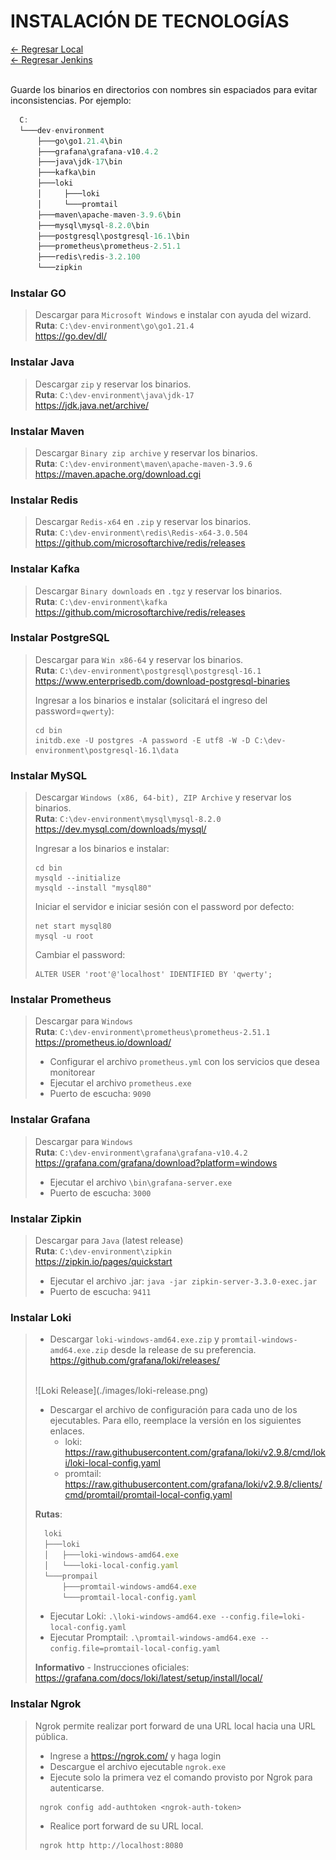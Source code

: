 # INSTALACIÓN DE TECNOLOGÍAS

[← Regresar Local](./../../../devops/local/README.md) <br>
[← Regresar Jenkins](./../../../devops/jenkins/README.md)

<br>Guarde los binarios en directorios con nombres sin espaciados para evitar inconsistencias. Por ejemplo:
```javascript
  C:
  └───dev-environment
      ├───go\go1.21.4\bin
      ├───grafana\grafana-v10.4.2
      ├───java\jdk-17\bin
      ├───kafka\bin
      ├───loki
      │     ├───loki
      │     └───promtail
      ├───maven\apache-maven-3.9.6\bin
      ├───mysql\mysql-8.2.0\bin
      ├───postgresql\postgresql-16.1\bin
      ├───prometheus\prometheus-2.51.1
      ├───redis\redis-3.2.100
      └───zipkin
```

### Instalar GO
> Descargar para `Microsoft Windows` e instalar con ayuda del wizard.
> <br>**Ruta**: `C:\dev-environment\go\go1.21.4`
> <br>https://go.dev/dl/

### Instalar Java
> Descargar `zip` y reservar los binarios.
> <br>**Ruta**: `C:\dev-environment\java\jdk-17`
> <br>https://jdk.java.net/archive/

### Instalar Maven
> Descargar `Binary zip archive` y reservar los binarios.
> <br>**Ruta**: `C:\dev-environment\maven\apache-maven-3.9.6`
> <br>https://maven.apache.org/download.cgi

### Instalar Redis
> Descargar `Redis-x64` en `.zip` y reservar los binarios.
> <br>**Ruta**: `C:\dev-environment\redis\Redis-x64-3.0.504`
> <br>https://github.com/microsoftarchive/redis/releases

### Instalar Kafka
> Descargar `Binary downloads` en `.tgz` y reservar los binarios.
> <br>**Ruta**: `C:\dev-environment\kafka`
> <br>https://github.com/microsoftarchive/redis/releases

### Instalar PostgreSQL
> Descargar para `Win x86-64` y reservar los binarios.
> <br>**Ruta**: `C:\dev-environment\postgresql\postgresql-16.1`
> <br>https://www.enterprisedb.com/download-postgresql-binaries
>
> Ingresar a los binarios e instalar (solicitará el ingreso del password=`qwerty`):
> ```
> cd bin
> initdb.exe -U postgres -A password -E utf8 -W -D C:\dev-environment\postgresql-16.1\data
> ```

### Instalar MySQL
> Descargar `Windows (x86, 64-bit), ZIP Archive` y reservar los binarios.
> <br>**Ruta**: `C:\dev-environment\mysql\mysql-8.2.0`
> <br>https://dev.mysql.com/downloads/mysql/
>
> Ingresar a los binarios e instalar:
> ```
> cd bin
> mysqld --initialize
> mysqld --install "mysql80"
> ```
> Iniciar el servidor e iniciar sesión con el password por defecto:
> ```
> net start mysql80
> mysql -u root
> ```
> Cambiar el password:
> ```
> ALTER USER 'root'@'localhost' IDENTIFIED BY 'qwerty';
> ```

### Instalar Prometheus
> Descargar para `Windows`
> <br>**Ruta**: `C:\dev-environment\prometheus\prometheus-2.51.1`
> <br>https://prometheus.io/download/
> <br>
> - Configurar el archivo `prometheus.yml` con los servicios que desea monitorear
> - Ejecutar el archivo `prometheus.exe`
> - Puerto de escucha: `9090`

### Instalar Grafana
> Descargar para `Windows`
> <br>**Ruta**: `C:\dev-environment\grafana\grafana-v10.4.2`
> <br>https://grafana.com/grafana/download?platform=windows
> <br>
> - Ejecutar el archivo `\bin\grafana-server.exe`
> - Puerto de escucha: `3000`

### Instalar Zipkin
> Descargar para `Java` (latest release)
> <br>**Ruta**: `C:\dev-environment\zipkin`
> <br>https://zipkin.io/pages/quickstart
> <br>
> - Ejecutar el archivo .jar: `java -jar zipkin-server-3.3.0-exec.jar`
> - Puerto de escucha: `9411`

### Instalar Loki
> - Descargar `loki-windows-amd64.exe.zip` y `promtail-windows-amd64.exe.zip` desde la release de su preferencia.
> <br>https://github.com/grafana/loki/releases/
> <br>
> ![Loki Release](./images/loki-release.png)
>
> - Descargar el archivo de configuración para cada uno de los ejecutables. Para ello, reemplace la versión en los siguientes enlaces.
>   - loki: https://raw.githubusercontent.com/grafana/loki/v2.9.8/cmd/loki/loki-local-config.yaml
>   - promtail: https://raw.githubusercontent.com/grafana/loki/v2.9.8/clients/cmd/promtail/promtail-local-config.yaml
>
> **Rutas**:
> ```javascript
>   loki
>   ├───loki
>   │   ├───loki-windows-amd64.exe
>   │   └───loki-local-config.yaml
>   └───prompail
>       ├───promtail-windows-amd64.exe
>       └───promtail-local-config.yaml
> ```
>
> - Ejecutar Loki: `.\loki-windows-amd64.exe --config.file=loki-local-config.yaml`
> - Ejecutar Promptail: `.\promtail-windows-amd64.exe --config.file=promtail-local-config.yaml`
>
> **Informativo** - Instrucciones oficiales: https://grafana.com/docs/loki/latest/setup/install/local/


### Instalar Ngrok
> Ngrok permite realizar port forward de una URL local hacia una URL pública.
> - Ingrese a https://ngrok.com/ y haga login
> - Descargue el archivo ejecutable `ngrok.exe`
> - Ejecute solo la primera vez el comando provisto por Ngrok para autenticarse.
> ```shell script 
>  ngrok config add-authtoken <ngrok-auth-token>
> ```
> - Realice port forward de su URL local.
> ```shell script 
>  ngrok http http://localhost:8080
> ```